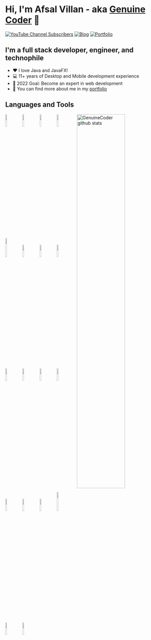# Hi, I'm Afsal Villan - aka [Genuine Coder][youtube] 👋 


[![YouTube Channel Subscribers](https://img.shields.io/youtube/channel/subscribers/UCCXbhmjID-T2I0KfuDPbi6A?logo=youtube&logoColor=red&style=for-the-badge)][youtube]
[![Blog](https://img.shields.io/website?label=genuinecoder.com&style=for-the-badge&url=https%3A%2F%2Fgenuinecoder.com)](https://genuinecoder.com)
[![Portfolio](https://img.shields.io/website?label=afsalv.com&style=for-the-badge&url=https%3A%2F%2Fafsalv.com)](https://afsalv.com)

## I'm a full stack developer, engineer, and technophile

- :heart: I love Java and JavaFX!
- :computer: 11+ years of Desktop and Mobile development experience
- 🌱 2022 Goal: Become an expert in web development
- :link: You can find more about me in my [portfolio][website]

## Languages and Tools

<p>
  <img width="55%" align="right" alt="GenuineCoder github stats" src="https://github-readme-stats.vercel.app/api?username=afsalashyana&show_icons=true&hide=contribs,prs,issues&count_private=true&theme=dracula" />
  <p align="left">
    <img width="10%" src="https://www.vectorlogo.zone/logos/java/java-ar21.svg">
    <img width="10%" src="https://www.vectorlogo.zone/logos/android/android-ar21.svg">
    <img width="10%" src="https://www.vectorlogo.zone/logos/javascript/javascript-ar21.svg">  
    <img width="10%" src="https://www.vectorlogo.zone/logos/w3_html5/w3_html5-ar21.svg">
    <img width="10%" height="60px" src="https://afsalv.com/static/cplusplus-updated.svg">
    <img width="10%" src="https://www.vectorlogo.zone/logos/mongodb/mongodb-ar21.svg">
    <img width="10%" src="https://www.vectorlogo.zone/logos/mysql/mysql-ar21.svg">  
    <img width="10%" src="https://www.vectorlogo.zone/logos/postgresql/postgresql-ar21.svg"> 
    <img width="10%" src="https://www.vectorlogo.zone/logos/springio/springio-ar21.svg">
    <img width="10%" src="https://www.vectorlogo.zone/logos/apache_tomcat/apache_tomcat-ar21.svg">
    <img width="10%" src="https://www.vectorlogo.zone/logos/elastic/elastic-ar21.svg">
    <img width="10%" src="https://www.vectorlogo.zone/logos/tailwindcss/tailwindcss-ar21.svg">
    <img width="10%" src="https://www.vectorlogo.zone/logos/git-scm/git-scm-ar21.svg">  
    <img width="10%" src="https://www.vectorlogo.zone/logos/linux/linux-ar21.svg">
    <img width="10%" src="https://www.vectorlogo.zone/logos/opencv/opencv-ar21.svg">
    <img width="10%" height="60px" src="https://afsalv.com/static/raspberrypi.svg">
     <br/>
    <img width="10%" src="https://afsalv.com/static/javafx.png">
    <img width="10%" src="https://afsalv.com/static/realm_db.svg">
  </p>
</p>


[website]: https://afsalv.com/
[blog]: https://genuinecoder.com/
[youtube]: https://www.youtube.com/c/GenuineCoder
[instagram]: instagram.com/afsalashyana/
[linkedin]: https://www.linkedin.com/in/muhammedafsalvillan/
